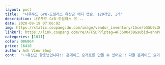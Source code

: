 ```yaml
---
layout: post 
title:  "나우푸드 Gr8-도필러스 유산균 베지 캡슐, 120개입, 1개" 
description: 나우푸드 Gr8-도필러스 유 ..
date: 2020-09-19 07:06:02 
img: https://static.coupangcdn.com/image/vendor_inventory/15ce/b55b9c36bb6aa1b1ac039fe7fa62f10dd69c77523ac005d3964a9d1c3f8e.jpg 
linkUrl: https://link.coupang.com/re/AFFSDP?lptag=AF3600438&subid=ahnPublicAsk&pageKey=28090&itemId=68158&vendorItemId=3086587012&traceid=V0-113-8a2ad508e4594c85 
categories: [1011] 
color: 006064 
price: 16410 
author: Ask View Shop 
cont:  "++유산균 활용법입니다!! 홈메이드 요거트를 만들 수 있어요!! 다들 홈메이드 요거트 만드는 법은 아실 것 같아요.<br/> 우유에 시판 요구르트 섞어주고 발효시키면 되잖아요.<br/> 저는 요거트 좋아해서 매일 사먹다가 많이 먹으려고 몇 년 전부터 만들어 먹고 있거든요.<br/> 어느 날 요거트 만들다가 생각난건데 요거트를 넣는 이유가 유산균을 접종시켜서 우유를 발효시키기 위함인데, 저는 유산균 자체가 있으니 굳이 요구르트 사서 넣을 필요 없지 않을까? 하는 생각에 여러 종류로 실험을 해서 갖은 시행착오끝에 최적의 비율을 찾아내서 이 방법으로 정착해서 공유하려고 내용 추가해요 ㅎㅎ<br/>+네통 째.<br/> 다먹고 한통을 다시 구매했는데 캡슐이 유백색의 불투명한 재질에서 안의 가루가 보이는 투명한 재질로 바뀌었네요<br/><br/><br/> -<br/><br/> -actobacillus acidophilus<br/><br/> -bifidobacterium bifidum<br/><br/> -bifidobacterium lactis<br/><br/> -bifidobacterium longum<br/><br/> -lactobacillus casei<br/><br/> -lactobacillus rhamnosus<br/><br/> -lactobacillus salivarius<br/><br/> -streptococcus thermophilus<br/><br/> -가루가 잘 녹고 섞일 때까지 인내심을 갖고 섞어주세요.<br/><br/><br/> -균도 살아있는 생명체기때문에 너무 뜨거우먼 죽고 너무 차가우면 발효가 잘 일어나지 않는다.<br/> 미지근기분좋게 따뜻따끈한 정도로 데워주면 된다.<br/> 유산균 섞고 돌리면 다 죽는다.<br/> 액체만 돌려주세요.<br/><br/><br/> -소독을 안하면 잡균도 함께 증식하기 때문에 최대한 깨끗한 것이 중요.<br/><br/><br/> -시간이 지나고 살살 흔들었을때 연두부같이 탱탱 흔들리면 완성.<br/> 위에 맑고 투명하며 옅은 레몬빛을 띄는 유청이 생긴 것도 완성입니다.<br/> 유청도 남기지말고 드셔요.<br/> 단백질이 많아요.<br/><br/><br/> -이게 6시간정도까지는 그냥 물 같다가 갑자기 훅 굳어지거든요.<br/> 그러니까 발효가 안되나? 걱정하지 않으셔도 돼요ㅎㅎ 덜 된 것 같으면 몇시간 더 두세요ㅎㅎ<br/><br/> -저는 보통 500ml 정도는 한두개, 1L정도는 두세개 넣어줍니다.<br/> 양이 많은데 한개만 넣으셨으면 시간을 좀 더 두면 됩니다.<br/><br/><br/> -지방함유량 6g(10%)이상은 되어야 발효가 잘 됩니다.<br/> 저지방우유는 발효가 넘 더디고 거의 뭉쳐지지 않았고, 무지방우유, 아몬드브리즈(무지방)는 아얘 발효가 안됐어요.<br/><br/><br/> -최소 8시간 지나기 전까지는 건들지도 말고 흔들어보지도 마세요.<br/> 실험할 때 잘 되고있나 흔들었다가 층이 분리돼서 밑에만 굳어지고 위는 떠버리더군요.<br/><br/><br/> -플라스틱 용기도 상관은 없으나 계속 따뜻하게 둬야하기 때문에 혹시 환경호르몬 나올까봐  유리를 선호한다.<br/><br/><br/> -한여름엔 반나절이면 충분, 겨울엔 청국장 띄우듯 따뜻하게 이불로 덮어놓고 반나절하루.<br/><br/>1.<br/> 열탕소독한 유리용기에 일반우유 혹은 두유를 넣고 전자렌지에 따뜻하게 데워준다.<br/><br/>2.<br/> 액체의 양에 따라 캡슐을 1<br/> -3개 넣는다.<br/> (분리해서 가루만 넣기)<br/>3.<br/> 반나절 이상(최소 8시간) 가만히 놔둔다.<br/><br/>4.<br/> 완성되면 연두부같은 질감이 되며, 냉장고에 두세시간 이상 넣어놨다 먹으면 좀 더 단단한 식감이 된다.<br/><br/>◆유산균 정리<br/>개봉후엔 냉장보관을 추천드리며 40억개의 유기체,유산균,박테리아가 들어있다고합니다.<br/><br/>건장한 결장에 많이 존재하며 알레르기가 있는 유아에게서 슈가 감소하고, 나이를 먹어가면서 두드러지게 감소한다.<br/> 항원 선택을 위한 lgM(감염시 가장 먼저 만들어지는 항체 및 lgG(초과민반응 등에 관여) 반응을 향상시킨다.<br/> 락토바실러스 아시도필러스와 함께 항생제 치료 중 장내 미새물을 지원하고 클로스트리움 디피실(위막성 대장염 유발) 독성에 대한 양성반응을 감소시킨다.<br/><br/>그리고 이 제품이 변비에 바로 큰 효과를 가져오는 것은 아닙니다.<br/> 개인적으로 유산균은 면역력와 장건강을 위해서 먹는다고 생각하고(효과가 없는것은 아니지만) 변비 목적이며 식이섬유와 물도 함께 많이 마시는게 중요하다고 생각합니다.<br/> 개인적으로도 식이섬유제품을 따로 먹고 있고 변비에 큰 도움을 받고있습니다.<br/> 변의 양이 늘면서 장운동이 활발해지고 부드러운 변을 볼 수 있습니다.<br/> 이 제품이랑 식이섬유, 물로 매일 아침마다 화장실에 가서 부드럽고 끊김없는 볼일 보고있습니다.<br/><br/>내가 생각하기로는 변비때문에 이걸 드시는 분들이 계실것같아 첨언하자면, 평소 생활에서 이 약 하나만 추가되어 비교해봤을때 개인적으로는 배변활동의 원활은 전혀 없었다.<br/> 본인은 애초에 변비는 아니고 매일매일 100% 변을 본다도 아니지만 쾌변을 한다도 아닌데, 개인적 체험에 기반하자면 쾌변은 이 유산균약보다는 사과나 양배추를 이삼일쯤 먹었을때부터 시작된다.<br/> 혹시 변비가 있으시다면 유산균으로 해결하려하지말고 일단 사과와 양배추를 매일 드셔보세요.<br/> 변의 양이 늘고 부드러워집니다.<br/> 처음엔 숙변이 딱딱할수있지만 그다음부터는 고속열차처럼 쑹쑹... <br/>.<br/>! 아 잘쌌다 소리가 나오게 될겁니다.<br/>.<br/>!<br/>다들 유산균, 요거트 드시고 건강하세요<br/>다량의 항균성 포름산염을 생성한다.<br/> 백혈구의 종양세포를 죽이는 기능과 식균작용을 향상시킨다.<br/> T세포(흉선에서 유래하는 림프구로 면역에서의 기억능력을 가짐)의 수를 증가시킨다.<br/> 콜레라 독소 및 파상풍 독소에 대한 혈청 및 점막 반응을 유의하게 증가시킨다.<br/><br/>다른 유산균에 비해 많은 양의 젖산을 만들어 헬리코박터 파이오리와 살모넬라, 대장균 같은 병원균을 죽인다.<br/> 항생능력도 매우 강하다.<br/> 단백질을 분해하는 효소를 생산하여 불완전하게 분해된 단백질이나 부산물로 장내에 남아 있는 것들을 분해디ㅗ도록 하여 소화및 정장작용을 한다.<br/><br/>다른나우푸드제품의 알약같은 경우는 유광을 많이본거같은데 이제품은 무광에 코팅이 투명하게 얇게되어있습니다.<br/><br/>락토바실러스 람노서스(lactobacillus rhamnosus)는 다른 락토바실러스 종보다 많은 페티다아제(단백질 분해 효소)를 생성한다.<br/> 선천성 면역과 후천성 면역을 모두 향상시키며, 염증성 사이토카인의 생성을 억제한다.<br/> 병원성 대장균의 내재화를 억제하며, 로타 바이러스(장염 유발 바이러스)와 클로스트리디움 디피실(위막성 대장염 유발)을 억제한다.<br/> 항생제 치료 중 장내 미생물을 지원하며 알레르기가 있는 영아의 면역을 지원하다.<br/><br/>락토바실리러스 아시도필루스(Lactobacillus acidophilus)의 성장에 도움을 주며, 탄수화물을 분해시키는 효소인 아밀라아제(amylase)를 생산한다.<br/> 이 균은 인체 내 소화액에 의해 사멸되지 않고 소장까지 가서 소장 내 균총을 정상화시키고, 유당불내증(milk intolerance)을 줄여주며, 정장 작용 및 소화작용을 돕는 인체에 매우 유익한 균이다.<br/> 최근에는 락토바실러스 카제이가 위궤양이나 위염을 일으키는 헬리코박터 파일로리(Helicobacter pylori)의 성장을 저해하며, 대장 내의 미생물 균총의 균형에 도움을 주는 것으로 보고되고 있다.<br/><br/>먹기도 편하고 관리만잘해주면 두고두고 먹을 수 있을듯합니다.<br/><br/>밀크씨슬,오메가,비타민C등등 찾아보면서 유산균도 먹으면 어떨까 해서 구매했습니다.<br/><br/>밀크씨슬챙겨먹을땐 메스꺼움을 느꼈었는데 이제품은 그런걸 느낀게 1도없었습니다.<br/><br/>본인이 유산균을 먹는 목적은 면역력에 도움이 되기 위함인데 솔직히 모르겠다! 안먹는것보다야 낫겠지 싶어 그냥 꾸준히 먹으려고 한다.<br/> 의약품이아니니까 큰기대를 말아야 하겠다.<br/><br/>불편함은 따로 못느꼇는데 1일1볼일을 못보는 편이라서 유산균의 필요성을 느껴 구매했습니다.<br/><br/>비타민을 주로 챙겨드시는분들이나 유산균하나쯤은 챙겨먹어야지하는 분들에게 추천드리는 제품입니다.<br/><br/>세통째 먹고있다.<br/> 하루 한알씩 첫통을 반쯤먹을때까지 가스가 많이차고 꾸룩꾸룩했는데 어느순간 그런 증상이 싹 사라졌다.<br/> 아마 적응을 했지 싶다.<br/> 개인차가있겠지만 한통정도 다 먹을때까진 여러 나타나는 현상들이 없어질거라고 봅니당.<br/><br/>식사중간에 혹은 빈속에 먹으라고 적혀있습니다.<br/><br/>신기한건 장막코팅이 되어있네요.<br/> 위가 아니라 장에서 흡수될수있게 코팅이 되어있다고합니다.<br/><br/>여튼 말이 좀 새긴 했는데 먹는 목적이 무엇이든 간에 효과에 대한 큰 기대는 말고 꾸준히 먹어보겠다에 의의를 두고 드심이 좋을듯해요ㅎㅎ<br/>올리고당을 광범위하게 발효시킨다.<br/> 다즙산 농도에 관한 높은 내성이 있으며, 선천적 면역에 중요하고, 장내 염증을 악화시킬 수 있는 호중구 에라스타제를 억제한다.<br/> 장독성원소 대장균 슈용체와 결합하여 이동을 억제한다.<br/> 식이담백질에 대한 lgA(감염 방어 관여)의 분비 반응을 향상, 호흡기 항원에 대한 염증성 사이토카인(신체 방어체계 지원) 반응을 조절하며, 궤양성 대장염의 염증을 개선<br/>우선 매일 아침에 일어나서 빈 속에 하루 한 알씩 먹었습니다.<br/> 처음 며칠간 배가 꾸륵 하셨다는 후기를 봤는데 다행히 전 꾸륵하는 증상은 없었습니다.<br/> 꾸륵하는게 유산균이 갑자기 많이 생겨서 전에 있던 유해균이나 다른 유산균들을 밀어내는 과정이라는 말이 있데 이럴때는 먹는 양을 좀 줄이시면 괜찮아 집니다.<br/> 다른 유산균 제품을 먹을 때 꾸륵한 적이 있고 며칠동안 방귀뿡뿡했는데 참고 계속 먹으니 어느 순간부터 편안해졌었습니다ㅎㅎ<br/>우유로 만든 요거트 맛은 아실테고 두유로 만든 요거트는 당 첨가 유무에 따라 시큼하거나 달콤시큼한 두유 맛이에요.<br/> 나름 특색있는데 저는 땡기는대로 만들어 먹어요.<br/> ㅎㅎ 사진은 두유로 만든 요거트예요.<br/><br/>유산균의 종류는 100가지가 넘는다고 하고, 실제로 유산균 제품을 구매할때 유산균이 적혀있어도 이게 뭔가 싶을정도로 유산균 설명이 적습니다.<br/> 솔직히 뭐가 좋은지 모르고 그냥 후기에 좋다는 말 보고 사는 경우가 많고요.<br/> 그래서 어떤 유산균인지 어떤 효과가가 있는지 궁금해서 이 제품에 있는 유산균만이라도 검색을 해봤습니다.<br/> 다만 전 전문가가 아니라 틀린부분이 있을 수 있습니다.<br/><br/>유산생성능력이 매우 뛰어나며, 항생제에 민감하다.<br/> 유산을 생성하며 장의 연동 운동을 촉진해 변비를 예방하고, 장 운동을 빠르게 완만하게 조절하며, 장내세균의 성장을 억제해 유해균에 의해 생성되는 독소의 피해를 막을 수 있다.<br/> 유해균 활동을 억제해 장내균총을 정상화해 설사와 변비를 예방한다.<br/><br/>장까진 얼마나 갈진 모르겠지만 40억개의 유기체면 어느정돈 장까진 가겠죠?!ㅎㅎ<br/>제일 좋았던점은 쿠팡에서 직구하기도 편했고 먹었을때도 다른 불편함이 없었습니다.<br/><br/>종합비타민으로부터 관심을 가지기 시작하니깐 정말 여러방면쪽으로도 관심이 가더라구요.<br/><br/>평소에 볼일도 자주못보기도하지만 1일1볼일이 몸에 그렇게 좋다고하더라구요.<br/><br/>프로바이오틱(probiotic)의 일종인 락토바실러스 아시도필루스(lactobacillus acidophilus)균은 과민성대장증후군에 의한 복통을 감소시키는데 효과적인 것으로 알려져 있다.<br/> 락토바실러스균의 하나인 락토바실러스 아시도필루스균은 막대기 모양의 유산간균으로 산에 강한 내산성이며 정장 작용 및 항암 효과, 혈중 콜레스테롤 저하, 비타민 B군 합성 등의 작용을 하는 것으로 알려져 있다.<br/><br/>항상 종합비타민, 유산균, 오메가3 등 영양제를 챙겨먹는데 전에 구매해서 먹던 제품이 가격이 미친듯이 오르기도 했고 가능하면 다른 제품도 먹어보고 싶어서 주문을 했습니다.<br/> 다른 영양제와 같이 주문했는데 유산균 효과를 확실히 느껴보고 후기 남기려고 좀 미루다가 이제야 작성하네요.<br/><br/>" 
---
```

